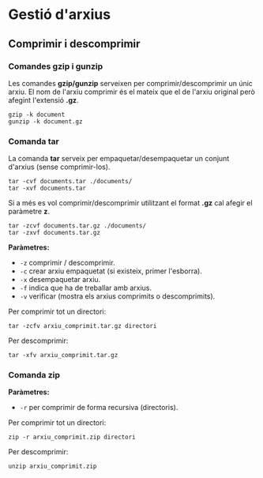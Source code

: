 # Gestió d'arxius

## Comprimir i descomprimir

### Comandes gzip i gunzip

Les comandes **gzip/gunzip** serveixen per comprimir/descomprimir un únic arxiu.
El nom de l'arxiu comprimir és el mateix que el de l'arxiu original però afegint l'extensió **.gz**.

```
gzip -k document
gunzip -k document.gz
```

### Comanda tar

La comanda **tar** serveix per empaquetar/desempaquetar un conjunt d'arxius (sense comprimir-los).

```
tar -cvf documents.tar ./documents/
tar -xvf documents.tar
```

Si a més es vol comprimir/descomprimir utilitzant el format **.gz** cal afegir el paràmetre **z**.

```
tar -zcvf documents.tar.gz ./documents/
tar -zxvf documents.tar.gz
```

**Paràmetres:**
* `-z` comprimir / descomprimir.
* `-c` crear arxiu empaquetat (si existeix, primer l'esborra).
* `-x` desempaquetar arxiu.
* `-f` indica que ha de treballar amb arxius.
* `-v` verificar (mostra els arxius comprimits o descomprimits).

Per comprimir tot un directori:

`tar -zcfv arxiu_comprimit.tar.gz directori`

Per descomprimir:

`tar -xfv arxiu_comprimit.tar.gz`

### Comanda zip

**Paràmetres:**
* `-r` per comprimir de forma recursiva (directoris).

Per comprimir tot un directori:

`zip -r arxiu_comprimit.zip directori`

Per descomprimir:

`unzip arxiu_comprimit.zip`
